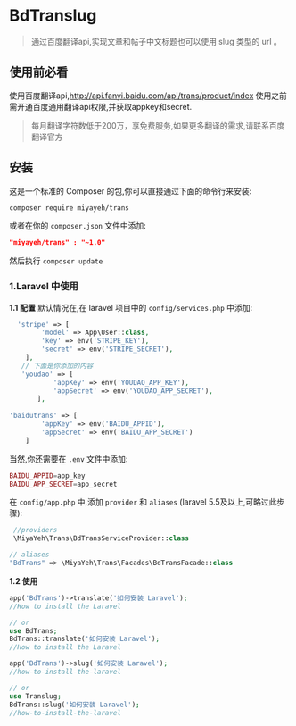 # BdTranslug

> 通过百度翻译api,实现文章和帖子中文标题也可以使用 slug 类型的 url 。

## 使用前必看

使用百度翻译api,http://api.fanyi.baidu.com/api/trans/product/index
使用之前需开通百度通用翻译api权限,并获取appkey和secret.
> 每月翻译字符数低于200万，享免费服务,如果更多翻译的需求,请联系百度翻译官方

## 安装

这是一个标准的 Composer 的包,你可以直接通过下面的命令行来安装:

```bash
composer require miyayeh/trans
```
或者在你的 `composer.json` 文件中添加:

```json
"miyayeh/trans" : "~1.0"
```
然后执行 `composer update`

 

### 1.Laravel 中使用
**1.1 配置**
默认情况在,在 laravel 项目中的 `config/services.php` 中添加:

```php
  'stripe' => [
        'model' => App\User::class,
        'key' => env('STRIPE_KEY'),
        'secret' => env('STRIPE_SECRET'),
    ],
   // 下面是你添加的内容
   'youdao' => [
           'appKey' => env('YOUDAO_APP_KEY'),
           'appSecret' => env('YOUDAO_APP_SECRET'),
       ],
       
'baidutrans' => [
        'appKey' => env('BAIDU_APPID'),
        'appSecret' => env('BAIDU_APP_SECRET')
    ]   
```
当然,你还需要在 `.env` 文件中添加:

```php
BAIDU_APPID=app_key
BAIDU_APP_SECRET=app_secret
```

在 `config/app.php` 中,添加 `provider` 和 `aliases` (laravel 5.5及以上,可略过此步骤):

```php
 //providers
 \MiyaYeh\Trans\BdTransServiceProvider::class

// aliases
"BdTrans" => \MiyaYeh\Trans\Facades\BdTransFacade::class
```

**1.2 使用**
```php
app('BdTrans')->translate('如何安装 Laravel'); 
//How to install the Laravel

// or 
use BdTrans;
BdTrans::translate('如何安装 Laravel');
//How to install the Laravel

app('BdTrans')->slug('如何安装 Laravel'); 
//how-to-install-the-laravel

// or 
use Translug;
BdTrans::slug('如何安装 Laravel');
//how-to-install-the-laravel
```
 
